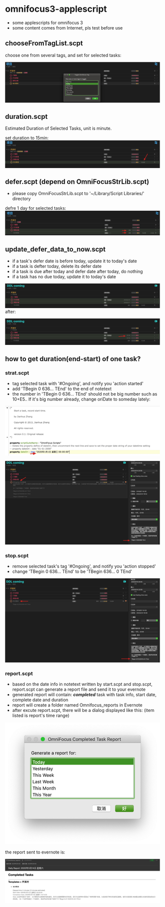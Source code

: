 # omnifocus3-applescript
- some applescripts for omnifocus 3
- some content comes from Internet, pls test before use

## chooseFromTagList.scpt
choose one from several tags, and set for selected tasks:

![-w1427](media/15841600053422.jpg)



## duration.scpt
Estimated Duration of Selected Tasks, unit is minute.

set duration to 15min:
![-w1433](media/15841605511514.jpg)

## defer.scpt (depend on OmniFocusStrLib.scpt)
- please copy OmniFocusStrLib.scpt to '~/Library/Script Libraries/' directory

defre 1 day for selected tasks:
![-w1424](media/15841612467751.jpg)

## update_defer_data_to_now.scpt
- if a task's defer date is before today, update it to today's date
- if a task is defter today, delete its defer date
- if a task is due after today and defer date after today, do nothing
- if a task has no due today, update it to today's date

![-w1437](media/15841624701904.jpg)
after:

![-w1435](media/15841625196359.jpg)

## how to get duration(end-start) of one task?
### strat.scpt
- tag selected task with '#Ongoing', and notify you 'action started'
- add 'TBegin 0 636... TEnd' to the end of notetext
- the number in 'TBegin 0 636... TEnd' should not be big number such as 10+E5.. If it's big number already, change oriDate to someday lately:

![-w898](media/15841731910857.jpg)

![-w1432](media/15841732305689.jpg)


### stop.scpt
- remove selected task's tag '#Ongoing', and notify you 'action stopped'
- change 'TBegin 0 636... TEnd' to be 'TBegin 636... 0 TEnd'

![-w1428](media/15841733676820.jpg)

### report.scpt

- based on the date info in notetext written by start.scpt and stop.scpt, report.scpt can generate a report file and send it to your evernote
- generated report will contain: ***completed*** task with task info, start date, complete date and duration
- report will create a folder named Omnifocus_reports in Evernote
- after excute report.scpt, there will be a dialog displayed like this:
  (item listed is report's time range)

![-w452](media/15841735545423.jpg)

the report sent to evernote is:

![-w1427](media/15841737663020.jpg)




